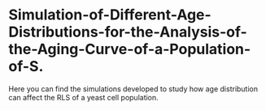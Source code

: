 # Simulation-of-Different-Age-Distributions-for-the-Analysis-of-the-Aging-Curve-of-a-Population-of-S.
Here you can find the simulations developed to study how age distribution can affect the RLS of a yeast cell population. 
